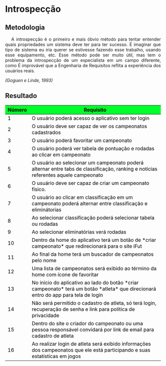 # Introspecção



## Metodologia

 <div>
    <p align="justify">&emsp;
        A introspecção é o primeiro e mais óbvio método para tentar entender quais propriedades um sistema deve ter para ter sucesso.
        É imaginar que tipo de sistema eu iria querer se estivesse fazendo esse trabalho, usando esse equipamento, etc. Esse método pode ser muito útil, mas tem o problema da introspecção de um especialista em um campo diferente, como É improvável que a Engenharia de Requisitos reflita a experiência dos usuários reais.</p>
    <p align="justify">
        <em>(Goguen e Linde, 1993)</em></p>


 </div>


##  Resultado
<table class="table table-striped" style="color:black;">
    <thead style="background-color: #00ff2b;">
        <th>Número</th>
        <th>Requisito</th>
    </thead>
    <tbody>
        <tr>
            <td>1</td>
            <td>O usuário poderá acesso o aplicativo sem ter login</td>
        </tr>
        <tr>
            <td>2</td>
            <td>O usuário deve ser capaz de ver os campeonatos cadastrados </td>
        </tr>
        <tr>
            <td>3</td>
            <td>O usuário poderá favoritar um campeonato </td>
        </tr>
        <tr>
            <td>4 </td>
            <td>O usuário poderá ver tabela de pontuação e rodadas ao clicar em campeonato</td>
        </tr>
        <tr>
            <td>5 </td>
            <td>O usuário ao selecionar um campeonato poderá alternar entre tabs de classificação, ranking e notícias referentes aquele campeonato </td>
        </tr>
        <tr>
            <td>6 </td>
            <td>O usuário deve ser capaz de criar um campeonato físico.</td>
        </tr>
        <tr>
            <td>7 </td>
            <td>O usuário ao clicar em classificação em um campeonato poderá alternar entre classificação e eliminátorias</td>
        </tr>
        <tr>
            <td>8 </td>
            <td>Ao selecionar classificação poderá selecionar tabela ou rodadas</td>
        </tr>
        <tr>
            <td>9 </td>
            <td>Ao selecionar eliminatórias verá rodadas</td>
        </tr>
        <tr>
            <td>10 </td>
            <td>Dentro da home do aplicativo terá um botão de *criar campeonato* que redirecionará para o site iFut</td>
        </tr>
        <tr>
            <td>11 </td>
            <td>Ao final da home terá um buscador de  campeonatos pelo nome</td>
        </tr>
        <tr>
            <td>12 </td>
            <td>Uma lista de campeonatos será exibido ao término da home com ícone de favoritar</td>
        </tr>
        <tr>
            <td>13</td>
            <td>No início do aplicativo ao lado do botão *criar campeonato* terá um botão *atleta* que direcionará entro do app para tela de login</td>
        </tr>
        <tr>
            <td>14</td>
            <td>Não será permitido o cadastro de atleta, só terá login, recuperação de senha e link para política de privacidade</td>
        </tr>
        <tr>
            <td>15</td>
            <td>Dentro do site o criador do campeonato ou uma pessoa responsável convidará por link de email para cadastro de atleta</td>
        </tr>
        <tr>
            <td>16</td>
            <td>Ao realizar login de atleta será exibido informações dos campeonatos que ele está participando e suas estatísticas em jogos</td>
        </tr>
    </tbody>
</table>